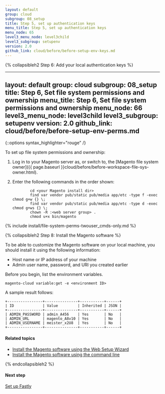 ```yaml
---
layout: default
group: cloud
subgroup: 08_setup
title: Step 5, set up authentication keys
menu_title: Step 5, set up authentication keys
menu_node: 65
level3_menu_node: level3child
level3_subgroup: setupenv
version: 2.0
github_link: cloud/before/before-setup-env-keys.md
---
```


<p id="setenv-keys">{% collapsibleh2 Step 6: Add your local authentication keys %}

---
layout: default
group: cloud
subgroup: 08_setup
title: Step 6, Set file system permissions and ownership
menu_title: Step 6, Set file system permissions and ownership
menu_node: 66
level3_menu_node: level3child
level3_subgroup: setupenv
version: 2.0
github_link: cloud/before/before-setup-env-perms.md
---

{::options syntax_highlighter="rouge" /}

To set up file system permissions and ownership:

1.  Log in to your Magento server as, or switch to, the [Magento file system owner]({{ page.baseurl }}cloud/before/before-workspace-file-sys-owner.html).
2.  Enter the following commands in the order shown:

				cd <your Magento install dir>
				find var vendor pub/static pub/media app/etc -type f -exec chmod g+w {} \;
				find var vendor pub/static pub/media app/etc -type d -exec chmod g+ws {} \;
				chown -R :<web server group> .
				chmod u+x bin/magento

{% include install/file-system-perms-twouser_cmds-only.md %}


<p id="setup-env-install">{% collapsibleh2 Step 8: Install the Magento software %}

To be able to customize the Magento software on your local machine, you should install it using the following information:

*	Host name or IP address of your machine
*	Admin user name, password, and URI you created earlier

Before you begin, list the environment variables.

	magento-cloud variable:get -e <environment ID>

A sample result follows:

	+----------------+---------------+-----------+------+
	| ID             | Value         | Inherited | JSON |
	+----------------+---------------+-----------+------+
	| ADMIN_PASSWORD | admin_A456    | Yes       | No   |
	| ADMIN_URL      | magento_A8v10 | Yes       | No   |
	| ADMIN_USERNAME | meister_x2U8  | Yes       | No   |
	+----------------+---------------+-----------+------+

<h4>Related topics</h4>
<ul><li><a href="{{ page.baseurl }}install-gde/install/web/install-web.html">Install the Magento software using the Web Setup Wizard</a></li>
	<li><a href="{{ page.baseurl }}install-gde/install/cli/install-cli.html">Install the Magento software using the command line</a></li></ul>

{% endcollapsibleh2 %}


<h4>Next step</h4>
<a href="{{ page.baseurl }}cloud/access-acct/fastly.html">Set up Fastly</a>
